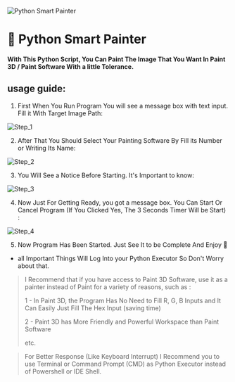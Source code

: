 ![Python Smart Painter](https://user-images.githubusercontent.com/57534247/104933149-c98bb780-59bd-11eb-98a2-537792e4509d.png)
# :art: Python Smart Painter
#### With This Python Script, You Can Paint The Image That You Want In Paint 3D / Paint Software With a little Tolerance.


## usage guide:

 1. First When You Run Program You will see a message box with text input.  Fill it With Target Image Path:
 
![Step_1](https://user-images.githubusercontent.com/57534247/104936215-73b90e80-59c1-11eb-8e00-3db86bfaa4ff.png)
 
 2. After That You Should Select Your Painting Software By Fill its Number or Writing Its Name:
 
![Step_2](https://user-images.githubusercontent.com/57534247/104937596-3190cc80-59c3-11eb-8134-0af8b9ada51b.png)
 
 3. You Will See a Notice Before Starting. It's Important to know:
 
 ![Step_3](https://user-images.githubusercontent.com/57534247/104938072-cf849700-59c3-11eb-8592-75ff94f7f9b2.png)
 
 4. Now Just For Getting Ready, you got a message box. You Can Start Or Cancel Program (If You Clicked Yes, The 3 Seconds Timer Will be Start) :
 
![Step_4](https://user-images.githubusercontent.com/57534247/104938622-93056b00-59c4-11eb-83ec-73ef926e1674.png)
 
 5. Now Program Has Been Started. Just See It to be Complete And Enjoy :gem:

 - all Important Things Will Log Into your Python Executor So Don't Worry about that.
	

> I Recommend that if you have access to Paint 3D Software, use it as a painter instead of Paint for a variety of reasons, such as : 
>
> 1 - In Paint 3D, the Program Has No Need to Fill R, G, B Inputs and It Can Easily Just Fill The Hex Input (saving time)
>
> 2 -  Paint 3D has More Friendly and Powerful Workspace than Paint Software
>
> etc.

 
> For Better Response (Like Keyboard Interrupt) I Recommend you to use Terminal or Command Prompt (CMD) as Python Executor instead of Powershell or IDE Shell.
